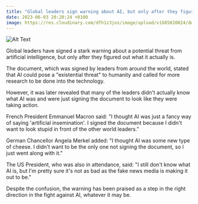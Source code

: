 ```yaml
---
title: "Global leaders sign warning about AI, but only after they figure out what it is"
date: 2023-06-03 20:20:24 +0100
image: https://res.cloudinary.com/dfh1z3jos/image/upload/v1685820024/dwcuchhnlbjta5tk78rz.png
---
```

![Alt Text](https://res.cloudinary.com/dfh1z3jos/image/upload/v1685820024/dwcuchhnlbjta5tk78rz.png "Pensive politicians gathered around a table, photographic style.")


Global leaders have signed a stark warning about a potential threat from artificial intelligence, but only after they figured out what it actually is.

The document, which was signed by leaders from around the world, stated that AI could pose a "existential threat" to humanity and called for more research to be done into the technology.

However, it was later revealed that many of the leaders didn't actually know what AI was and were just signing the document to look like they were taking action.

French President Emmanuel Macron said: "I thought AI was just a fancy way of saying 'artificial insemination'. I signed the document because I didn't want to look stupid in front of the other world leaders."

German Chancellor Angela Merkel added: "I thought AI was some new type of cheese. I didn't want to be the only one not signing the document, so I just went along with it."

The US President, who was also in attendance, said: "I still don't know what AI is, but I'm pretty sure it's not as bad as the fake news media is making it out to be."

Despite the confusion, the warning has been praised as a step in the right direction in the fight against AI, whatever it may be.